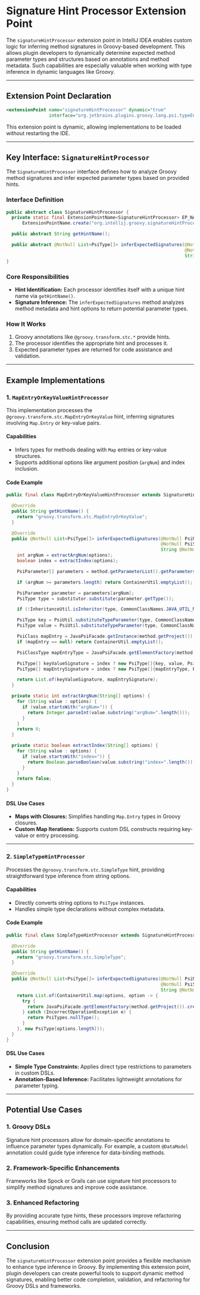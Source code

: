 # Signature Hint Processor Extension Point

The `signatureHintProcessor` extension point in IntelliJ IDEA enables custom logic for inferring method signatures in Groovy-based development. This allows plugin developers to dynamically determine expected method parameter types and structures based on annotations and method metadata. Such capabilities are especially valuable when working with type inference in dynamic languages like Groovy.

---

## Extension Point Declaration

```xml
<extensionPoint name="signatureHintProcessor" dynamic="true"
                interface="org.jetbrains.plugins.groovy.lang.psi.typeEnhancers.SignatureHintProcessor"/>
```

This extension point is dynamic, allowing implementations to be loaded without restarting the IDE.

---

## Key Interface: `SignatureHintProcessor`

The `SignatureHintProcessor` interface defines how to analyze Groovy method signatures and infer expected parameter types based on provided hints.

### Interface Definition

```java
public abstract class SignatureHintProcessor {
  private static final ExtensionPointName<SignatureHintProcessor> EP_NAME =
      ExtensionPointName.create("org.intellij.groovy.signatureHintProcessor");

  public abstract String getHintName();

  public abstract @NotNull List<PsiType[]> inferExpectedSignatures(@NotNull PsiMethod method,
                                                                   @NotNull PsiSubstitutor substitutor,
                                                                   String @NotNull [] options);
}
```

### Core Responsibilities

- **Hint Identification:** Each processor identifies itself with a unique hint name via `getHintName()`.
- **Signature Inference:** The `inferExpectedSignatures` method analyzes method metadata and hint options to return potential parameter types.

### How It Works

1. Groovy annotations like `@groovy.transform.stc.*` provide hints.
2. The processor identifies the appropriate hint and processes it.
3. Expected parameter types are returned for code assistance and validation.

---

## Example Implementations

### 1. **`MapEntryOrKeyValueHintProcessor`**

This implementation processes the `@groovy.transform.stc.MapEntryOrKeyValue` hint, inferring signatures involving `Map.Entry` or key-value pairs.

#### Capabilities
- Infers types for methods dealing with `Map` entries or key-value structures.
- Supports additional options like argument position (`argNum`) and index inclusion.

#### Code Example

```java
public final class MapEntryOrKeyValueHintProcessor extends SignatureHintProcessor {

  @Override
  public String getHintName() {
    return "groovy.transform.stc.MapEntryOrKeyValue";
  }

  @Override
  public @NotNull List<PsiType[]> inferExpectedSignatures(@NotNull PsiMethod method,
                                                          @NotNull PsiSubstitutor substitutor,
                                                          String @NotNull [] options) {
    int argNum = extractArgNum(options);
    boolean index = extractIndex(options);

    PsiParameter[] parameters = method.getParameterList().getParameters();

    if (argNum >= parameters.length) return ContainerUtil.emptyList();

    PsiParameter parameter = parameters[argNum];
    PsiType type = substitutor.substitute(parameter.getType());

    if (!InheritanceUtil.isInheritor(type, CommonClassNames.JAVA_UTIL_MAP)) return ContainerUtil.emptyList();

    PsiType key = PsiUtil.substituteTypeParameter(type, CommonClassNames.JAVA_UTIL_MAP, 0, true);
    PsiType value = PsiUtil.substituteTypeParameter(type, CommonClassNames.JAVA_UTIL_MAP, 1, true);

    PsiClass mapEntry = JavaPsiFacade.getInstance(method.getProject()).findClass(CommonClassNames.JAVA_UTIL_MAP_ENTRY, method.getResolveScope());
    if (mapEntry == null) return ContainerUtil.emptyList();

    PsiClassType mapEntryType = JavaPsiFacade.getElementFactory(method.getProject()).createType(mapEntry, key, value);

    PsiType[] keyValueSignature = index ? new PsiType[]{key, value, PsiTypes.intType()} : new PsiType[]{key, value};
    PsiType[] mapEntrySignature = index ? new PsiType[]{mapEntryType, PsiTypes.intType()} : new PsiType[]{mapEntryType};

    return List.of(keyValueSignature, mapEntrySignature);
  }

  private static int extractArgNum(String[] options) {
    for (String value : options) {
      if (value.startsWith("argNum=")) {
        return Integer.parseInt(value.substring("argNum=".length()));
      }
    }
    return 0;
  }

  private static boolean extractIndex(String[] options) {
    for (String value : options) {
      if (value.startsWith("index=")) {
        return Boolean.parseBoolean(value.substring("index=".length()));
      }
    }
    return false;
  }
}
```

#### DSL Use Cases
- **Maps with Closures:** Simplifies handling `Map.Entry` types in Groovy closures.
- **Custom Map Iterations:** Supports custom DSL constructs requiring key-value or entry processing.

---

### 2. **`SimpleTypeHintProcessor`**

Processes the `@groovy.transform.stc.SimpleType` hint, providing straightforward type inference from string options.

#### Capabilities
- Directly converts string options to `PsiType` instances.
- Handles simple type declarations without complex metadata.

#### Code Example

```java
public final class SimpleTypeHintProcessor extends SignatureHintProcessor {

  @Override
  public String getHintName() {
    return "groovy.transform.stc.SimpleType";
  }

  @Override
  public @NotNull List<PsiType[]> inferExpectedSignatures(@NotNull PsiMethod method,
                                                          @NotNull PsiSubstitutor substitutor,
                                                          String @NotNull [] options) {
    return List.of(ContainerUtil.map(options, option -> {
      try {
        return JavaPsiFacade.getElementFactory(method.getProject()).createTypeFromText(option, method);
      } catch (IncorrectOperationException e) {
        return PsiTypes.nullType();
      }
    }, new PsiType[options.length]));
  }
}
```

#### DSL Use Cases
- **Simple Type Constraints:** Applies direct type restrictions to parameters in custom DSLs.
- **Annotation-Based Inference:** Facilitates lightweight annotations for parameter typing.

---

## Potential Use Cases

### 1. **Groovy DSLs**
Signature hint processors allow for domain-specific annotations to influence parameter types dynamically. For example, a custom `@DataModel` annotation could guide type inference for data-binding methods.

### 2. **Framework-Specific Enhancements**
Frameworks like Spock or Grails can use signature hint processors to simplify method signatures and improve code assistance.

### 3. **Enhanced Refactoring**
By providing accurate type hints, these processors improve refactoring capabilities, ensuring method calls are updated correctly.

---

## Conclusion

The `signatureHintProcessor` extension point provides a flexible mechanism to enhance type inference in Groovy. By implementing this extension point, plugin developers can create powerful tools to support dynamic method signatures, enabling better code completion, validation, and refactoring for Groovy DSLs and frameworks.

